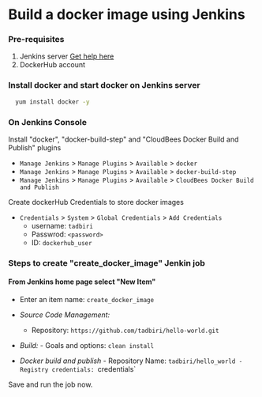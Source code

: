 # Build a docker image using Jenkins


### Pre-requisites

1. Jenkins server [Get help here]()
1. DockerHub account  

### Install docker and start docker on Jenkins server 
```sh 
  yum install docker -y
```
### On Jenkins Console 

Install "docker", "docker-build-step" and "CloudBees Docker Build and Publish" plugins 
 - `Manage Jenkins` > `Manage Plugins` > `Available` > `docker`
 - `Manage Jenkins` > `Manage Plugins` > `Available` > `docker-build-step`
 - `Manage Jenkins` > `Manage Plugins` > `Available` > `CloudBees Docker Build and Publish`

Create dockerHub Credentials to store docker images

- `Credentials` > `System` > `Global Credentials` > `Add Credentials`
    - username: `tadbiri`
    - Passwrod: `<password>`
    - ID: `dockerhub_user` 
               
 
### Steps to create "create_docker_image" Jenkin job
 #### From Jenkins home page select "New Item"
   - Enter an item name: `create_docker_image`
     
   - *Source Code Management:*
      - Repository: `https://github.com/tadbiri/hello-world.git`

   - *Build:*
          - Goals and options: `clean install`

   - *Docker build and publish*
          - Repository Name: `tadbiri/hello_world
          - Registry credentials: `credentials`	

Save and run the job now.
